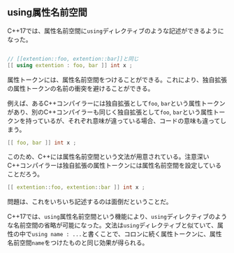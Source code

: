 ## using属性名前空間

C++17では、属性名前空間に`using`ディレクティブのような記述ができるようになった。

~~~c++

// [[extention::foo, extention::bar]]と同じ
[[ using extention : foo, bar ]] int x ;
~~~

属性トークンには、属性名前空間をつけることができる。これにより、独自拡張の属性トークンの名前の衝突を避けることができる。

例えば、あるC++コンパイラーには独自拡張として`foo`, `bar`という属性トークンがあり、別のC++コンパイラーも同じく独自拡張として`foo`, `bar`という属性トークンを持っているが、それぞれ意味が違っている場合、コードの意味も違ってしまう。

~~~c++
[[ foo, bar ]] int x ;
~~~

このため、C++には属性名前空間という文法が用意されている。注意深いC++コンパイラーは独自拡張の属性トークンには属性名前空間を設定していることだろう。

~~~c++
[[ extention::foo, extention::bar ]] int x ;
~~~

問題は、これをいちいち記述するのは面倒だということだ。

C++17では、`using`属性名前空間という機能により、`using`ディレクティブのような名前空間の省略が可能になった。文法は`using`ディレクティブと似ていて、属性の中で`using name : ...`と書くことで、コロンに続く属性トークンに、属性名前空間`name`をつけたものと同じ効果が得られる。

